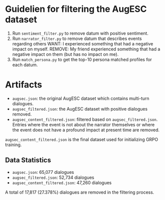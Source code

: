 # Guidelien for filtering the AugESC dataset

1. Run `sentiment_filter.py` to remove datum with positive sentiment.
2. Run `narrator_filter.py` to remove datum that describes events regarding others
    WANT: I experienced something that had a negative impact on myself.
    REMOVE: My friend experienced something that had a negative impact on them (but has no impact on me).
3. Run `match_persona.py` to get the top-10 persona matched profiles for each datum.


# Artifacts
- `augsec.json`: the original AugESC dataset which contains multi-turn dialogues.
- `augsec_filtered.json`: the AugESC dataset with positive dialogues removed.
- `augsec_content_filtered.json`: filtered based on `augsec_filtered.json`. Entries where the event is not about the narrator themselves or where the event does not have a profound impact at present time are removed.

`augsec_content_filtered.json` is the final dataset used for initializing GRPO training.

## Data Statistics
- `augsec.json`: 65,077 dialogues
- `augsec_filtered.json`: 52,734 dialogues
- `augsec_content_filtered.json`: 47,260 dialogues

A total of 17,817 (27.378%) dialogues are removed in the filtering process.